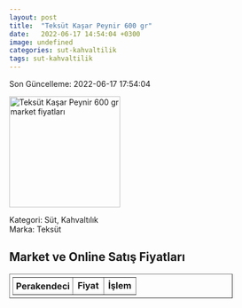 ```yaml
---
layout: post
title:  "Teksüt Kaşar Peynir 600 gr"
date:   2022-06-17 14:54:04 +0300
image: undefined
categories: sut-kahvaltilik
tags: sut-kahvaltilik
---
```


Son Güncelleme: 2022-06-17 17:54:04

<img src="undefined" width="200" alt="Teksüt Kaşar Peynir 600 gr market fiyatları" />

Kategori: Süt, Kahvaltılık
<br />
Marka: Teksüt

<h2>Market ve Online Satış Fiyatları</h2>

<table border="1" style="padding: 5px;width:80%;">
  <tr>
    <td style="padding: 5px;"><strong>Perakendeci</strong></td>
    <td><strong>Fiyat</strong></td>
    <td><strong>İşlem</strong></td>
  </tr>
  
</table>

